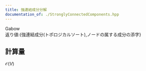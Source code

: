```yaml
---
title: 強連結成分分解
documentation_of: ./StronglyConnectedComponents.hpp
---
```

Gabow \
返り値:{強連結成分(トポロジカルソート),ノードの属する成分の添字}
## 計算量
$\mathcal{O}(V)$